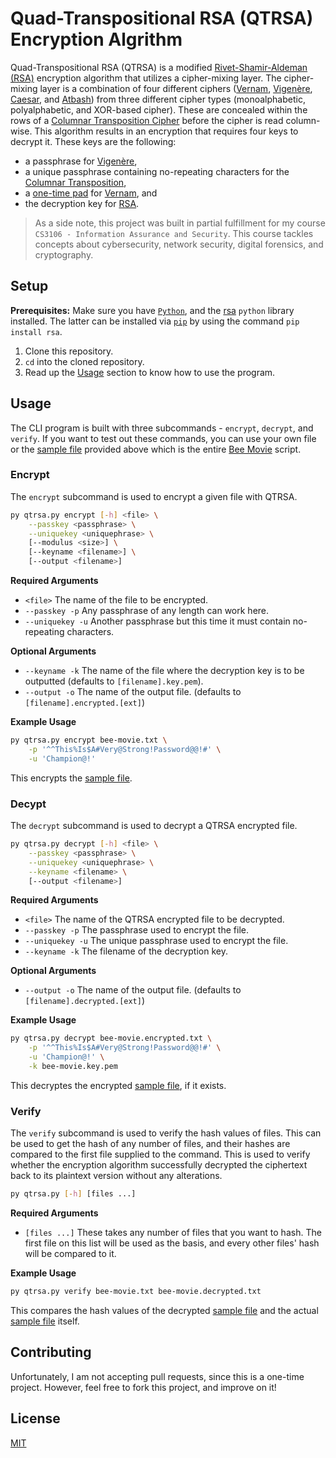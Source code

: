 # Quad-Transpositional RSA (QTRSA) Encryption Algrithm

Quad-Transpositional RSA (QTRSA) is a modified [Rivet-Shamir-Aldeman (RSA)](https://en.wikipedia.org/wiki/RSA_(cryptosystem)) encryption algorithm that utilizes a cipher-mixing layer. The cipher-mixing layer is a combination of four different ciphers ([Vernam](https://www.cryptomuseum.com/crypto/vernam.htm), [Vigenère](https://en.wikipedia.org/wiki/Vigen%C3%A8re_cipher), [Caesar](https://en.wikipedia.org/wiki/Caesar_cipher), and [Atbash](https://en.wikipedia.org/wiki/Atbash)) from three different cipher types (monoalphabetic, polyalphabetic, and XOR-based cipher). These are concealed within the rows of a [Columnar Transposition Cipher](https://en.wikipedia.org/wiki/Transposition_cipher#Columnar_transposition) before the cipher is read column-wise. This algorithm results in an encryption that requires four keys to decrypt it. These keys are the following: 
- a passphrase for [Vigenère](https://en.wikipedia.org/wiki/Vigen%C3%A8re_cipher), 
- a unique passphrase containing no-repeating characters for the [Columnar Transposition](https://en.wikipedia.org/wiki/Vigen%C3%A8re_cipher), 
- a [one-time pad](https://en.wikipedia.org/wiki/One-time_pad) for [Vernam](https://www.cryptomuseum.com/crypto/vernam.htm), and 
- the decryption key for [RSA](https://en.wikipedia.org/wiki/RSA_(cryptosystem)).

> As a side note, this project was built in partial fulfillment for my course `CS3106 - Information Assurance and Security`. This course tackles concepts about cybersecurity, network security, digital forensics, and cryptography.

## Setup
**Prerequisites:** Make sure you have [`Python`](https://www.python.org/downloads/), and the [rsa](https://pypi.org/project/rsa/) `python` library installed. The latter can be installed via [`pip`](https://pypi.org/project/pip/) by using the command `pip install rsa`.

1. Clone this repository.
2. `cd` into the cloned repository.
3. Read up the [Usage](https://github.com/LaplaceXD/QTRSA?tab=readme-ov-file#usage) section to know how to use the program. 

## Usage
The CLI program is built with three subcommands - `encrypt`, `decrypt`, and `verify`. If you want to test out these commands, you can use your own file or the [sample file](https://github.com/LaplaceXD/QTRSA/blob/master/bee-movie.txt) provided above which is the entire [Bee Movie](https://en.wikipedia.org/wiki/Bee_Movie) script.

### Encrypt
The `encrypt` subcommand is used to encrypt a given file with QTRSA.

```bash
py qtrsa.py encrypt [-h] <file> \
    --passkey <passphrase> \
    --uniquekey <uniquephrase> \
    [--modulus <size>] \
    [--keyname <filename>] \
    [--output <filename>]
```

**Required Arguments**
- `<file>`  The name of the file to be encrypted. 
- `--passkey -p` Any passphrase of any length can work here. 
- `--uniquekey -u`  Another passphrase but this time it must contain no-repeating characters.

**Optional Arguments**
- `--keyname -k`  The name of the file where the decryption key is to be outputted (defaults to `[filename].key.pem`).
- `--output -o`  The name of the output file. (defaults to `[filename].encrypted.[ext]`)

**Example Usage**

```bash
py qtrsa.py encrypt bee-movie.txt \
    -p '^^This%Is$A#Very@Strong!Password@@!#' \
    -u 'Champion@!'
```

This encrypts the [sample file](https://github.com/LaplaceXD/QTRSA/blob/master/bee-movie.txt).

### Decypt
The `decrypt` subcommand is used to decrypt a QTRSA encrypted file.

```bash
py qtrsa.py decrypt [-h] <file> \
    --passkey <passphrase> \
    --uniquekey <uniquephrase> \
    --keyname <filename> \
    [--output <filename>]
```

**Required Arguments**
- `<file>`  The name of the QTRSA encrypted file to be decrypted. 
- `--passkey -p` The passphrase used to encrypt the file. 
- `--uniquekey -u`  The unique passphrase used to encrypt the file.
- `--keyname -k`  The filename of the decryption key.

**Optional Arguments**
- `--output -o`  The name of the output file. (defaults to `[filename].decrypted.[ext]`)

**Example Usage**

```bash
py qtrsa.py decrypt bee-movie.encrypted.txt \
    -p '^^This%Is$A#Very@Strong!Password@@!#' \
    -u 'Champion@!' \
    -k bee-movie.key.pem
```

This decryptes the encrypted [sample file](https://github.com/LaplaceXD/QTRSA/blob/master/bee-movie.txt), if it exists.

### Verify
The `verify` subcommand is used to verify the hash values of files. This can be used to get the hash of any number of files, and their hashes are compared to the first file supplied to the command. This is used to verify whether the encryption algorithm successfully decrypted the ciphertext back to its plaintext version without any alterations.

```bash
py qtrsa.py [-h] [files ...]
```
**Required Arguments**
- `[files ...]` These takes any number of files that you want to hash. The first file on this list will be used as the basis, and every other files' hash will be compared to it.

**Example Usage**

```bash
py qtrsa.py verify bee-movie.txt bee-movie.decrypted.txt
```

This compares the hash values of the decrypted [sample file](https://github.com/LaplaceXD/QTRSA/blob/master/bee-movie.txt) and the actual [sample file](https://github.com/LaplaceXD/QTRSA/blob/master/bee-movie.txt) itself.

## Contributing

Unfortunately, I am not accepting pull requests, since this is a one-time project. However, feel free to fork this project, and improve on it!

## License

[MIT](https://github.com/LaplaceXD/QTRSA/blob/master/LICENSE)
